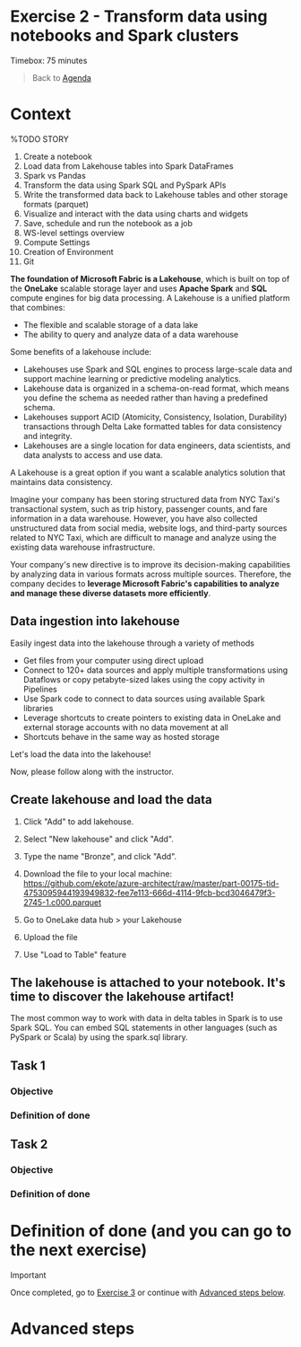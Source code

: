 # Exercise 2 - Transform data using notebooks and Spark clusters 

Timebox: 75 minutes
> Back to [Agenda](./../README.md#agenda)


# Context


%TODO STORY


1. Create a notebook
2. Load data from Lakehouse tables into Spark DataFrames
3. Spark vs Pandas
3. Transform the data using Spark SQL and PySpark APIs
4. Write the transformed data back to Lakehouse tables and other storage formats (parquet)
5. Visualize and interact with the data using charts and widgets 
6. Save, schedule and run the notebook as a job 
7. WS-level settings overview 
8. Compute Settings
8. Creation of Environment
9. Git 




**The foundation of Microsoft Fabric is a Lakehouse**, which is built on top of the **OneLake** scalable storage layer and uses **Apache Spark** and **SQL** compute engines for big data processing. A Lakehouse is a unified platform that combines:
- The flexible and scalable storage of a data lake
- The ability to query and analyze data of a data warehouse

Some benefits of a lakehouse include:
- Lakehouses use Spark and SQL engines to process large-scale data and support machine learning or predictive modeling analytics.
- Lakehouse data is organized in a schema-on-read format, which means you define the schema as needed rather than having a predefined schema.
- Lakehouses support ACID (Atomicity, Consistency, Isolation, Durability) transactions through Delta Lake formatted tables for data consistency and integrity.
- Lakehouses are a single location for data engineers, data scientists, and data analysts to access and use data.

A Lakehouse is a great option if you want a scalable analytics solution that maintains data consistency.

Imagine your company has been storing structured data from NYC Taxi's transactional system, such as trip history, passenger counts, and fare information in a data warehouse. However, you have also collected unstructured data from social media, website logs, and third-party sources related to NYC Taxi, which are difficult to manage and analyze using the existing data warehouse infrastructure.

Your company's new directive is to improve its decision-making capabilities by analyzing data in various formats across multiple sources. Therefore, the company decides to **leverage Microsoft Fabric's capabilities to analyze and manage these diverse datasets more efficiently**.


## Data ingestion into lakehouse
Easily ingest data into the lakehouse through a variety of methods

* Get files from your computer using direct upload
* Connect to 120+ data sources and apply multiple transformations using Dataflows or copy petabyte-sized lakes using the copy activity in Pipelines
* Use Spark code to connect to data sources using available Spark libraries
* Leverage shortcuts to create pointers to existing data in OneLake and external storage accounts with no data movement at all
* Shortcuts behave in the same way as hosted storage

Let's load the data into the lakehouse!

Now, please follow along with the instructor.




## Create lakehouse and load the data

1. Click "Add" to add lakehouse.

2. Select "New lakehouse" and click "Add".

3. Type the name "Bronze", and click "Add".

4. Download the file to your local machine: https://github.com/ekote/azure-architect/raw/master/part-00175-tid-4753095944193949832-fee7e113-666d-4114-9fcb-bcd3046479f3-2745-1.c000.parquet

5. Go to OneLake data hub > your Lakehouse

6. Upload the file

7. Use "Load to Table" feature


## The lakehouse is attached to your notebook. It's time to discover the lakehouse artifact!



The most common way to work with data in delta tables in Spark is to use Spark SQL. You can embed SQL statements in other languages (such as PySpark or Scala) by using the spark.sql library.


 

## Task 1
### Objective
### Definition of done


## Task 2
### Objective
### Definition of done



# Definition of done (and you can go to the next exercise)

> [!IMPORTANT]
> Once completed, go to [Exercise 3](./../exercise-3/exercise-3.md) or continue with [Advanced steps below](#advanced-steps).


# Advanced steps